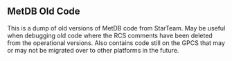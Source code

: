 ## MetDB Old Code

This is a dump of old versions of MetDB code from StarTeam.  May be useful when debugging old code where the RCS comments have been deleted from the operational versions.  Also contains code still on the GPCS that may or may not be migrated over to other platforms in the future.


